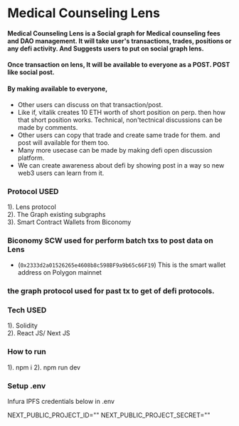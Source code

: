 # Medical Counseling Lens

#### Medical Counseling Lens is a Social graph for Medical counseling fees and DAO management. It will take user's transactions, trades, positions or any defi activity. And Suggests users to put on social graph lens.  

#### Once transaction on lens, It will be available to everyone as a POST. POST like social post.  

#### By making available to everyone,
-   Other users can discuss on that transaction/post.
-   Like if, vitalik creates 10 ETH worth of short position on perp. then how that short position works. Technical, non'tectnical discussions can be made by comments.
-   Other users can copy that trade and create same trade for them. and post will available for them too.
- Many more usecase can be made by making defi open discussion platform.
- We can create awareness about defi by showing post in a way so new web3 users can learn from it.

### Protocol USED

1). Lens protocol  
2). The Graph existing subgraphs  
3). Smart Contract Wallets from Biconomy  

### Biconomy SCW used for perform batch txs to post data on Lens
- (`0x2333d2a01526265e4608b8c598BF9a9b65c66F19`) This is the smart wallet address on Polygon mainnet
### the graph protocol used for past tx to get of defi protocols.

### Tech USED

1). Solidity  
2). React JS/ Next JS  

### How to run

1). npm i
2). npm run dev

### Setup .env

Infura IPFS credentials below in .env

NEXT_PUBLIC_PROJECT_ID=""
NEXT_PUBLIC_PROJECT_SECRET=""


